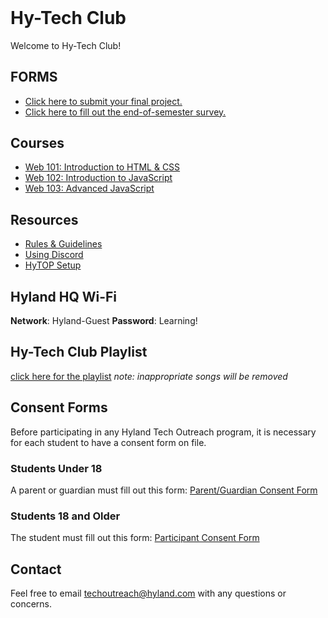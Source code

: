 <style>
  .markdown-body > h1:first-child:not([id]) {
    display: none;
  }

  h1#hy-tech-club {
    margin-top: 0 !important;
  }
</style>

# Hy-Tech Club
Welcome to Hy-Tech Club!

## FORMS
- [Click here to submit your final project.](https://forms.office.com/r/wyRZtD0FJ7)
- [Click here to fill out the end-of-semester survey.](https://forms.office.com/r/x8EEuuFrcv)

## Courses
- [Web 101: Introduction to HTML & CSS](/web-101)
- [Web 102: Introduction to JavaScript](/web-102)
- [Web 103: Advanced JavaScript](/web-103)

## Resources
- [Rules & Guidelines](/RulesAndGuidelines)
- [Using Discord](/DiscordUse)
- [HyTOP Setup](/HyTopSetup.md)

## Hyland HQ Wi-Fi
**Network**: Hyland-Guest
**Password**: Learning!

## Hy-Tech Club Playlist
[click here for the playlist](https://open.spotify.com/playlist/0UyXnjzr7L73ePY9SxlLyu?si=a95c20ef47794914&pt=43ee1de90d69981d12a84cb37e9fe5fd) _note: inappropriate songs will be removed_

## Consent Forms
Before participating in any Hyland Tech Outreach program, it is necessary for each student to have a consent form on file.

### Students Under 18
A parent or guardian must fill out this form: [Parent/Guardian Consent Form](https://unityforms.onbase.com/HSIDB/UnityForm.aspx?d1=AdrvirQPpbk%2fK8N%2fmU7zlZ4mwqZaJKU5IfdbClMYdbyFrgdw2YhKV9yGhxDGytB9U8A5uigiD1fnrt0%2fJmKvEzSu1S6ylzH52OiTbeLVjX8AcquU7dimjNQlyyF%2biPTmZhG0M%2fg74cfhplG2u%2fBI5XmVbEEPxq1PRLELOt3y6oSvbFgf6h1LdG%2fRKBTkGcuRGQIk9Ng%2brVPsEl%2fmKjwXqlAu%2fv0F13hHLO7K9hZXE%2fP80mQK1evTlimpvwxy%2bmT%2fBg%3d%3d)

### Students 18 and Older
The student must fill out this form: [Participant Consent Form](https://unityforms.onbase.com/HSIDB/UnityForm.aspx?d1=AX%2fXTSKezMF%2fAfCTU5ndoRfIa%2fMR0nq%2blzEwZiP4BG3D%2ba6NQdopbNBm7MYS7%2baruklLRBO8ZmUN4R3m%2b%2bRguyNmnU%2fpgcTHEeTCUdgn2xag8qp6OhnDkrNF79qJmFeb2tfnHtVPETu1X972LtZ9ZDf2oWTewqraA5ct4d6kR9g8E0ToEQi%2fyv7Ya0ue9qtiRI1BUAK08114jAtBBD%2b0XSTwecavP1PBioTpDwLYymgMnaVATn8fH%2fK6t2qG4Pf0vw%3d%3d)

## Contact
Feel free to email [techoutreach@hyland.com](mailto:techoutreach@hyland.com) with any questions or concerns.

